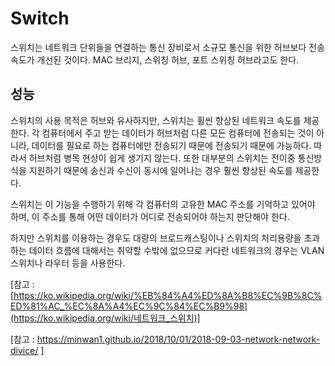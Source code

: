 # Switch

스위치는 네트워크 단위들을 연결하는 통신 장비로서 소규모 통신을 위한 허브보다 전송 속도가 개선된 것이다. MAC 브리지, 스위칭 허브, 포트 스위칭 허브라고도 한다.



## 성능

스위치의 사용 목적은 허브와 유사하지만, 스위치는 휠씬 향상된 네트워크 속도를 제공한다. 각 컴퓨터에서 주고 받는 데이터가 허브처럼 다른 모든 컴퓨터에 전송되는 것이 아니라, 데이터를 필요로 하는 컴퓨터에만 전송되기 때문에 전송되기 때문에 가능하다. 따라서 허브처럼 병목 현상이 쉽게 생기지 않는다. 또한 대부분의 스위치는 전이중 통신방식을 지원하기 때문에 송신과 수신이 동시에 일어나는 경우 훨씬 향상된 속도를 제공한다.

스위치는 이 기능을 수행하기 위해 각 컴퓨터의 고유한 MAC 주소를 기억하고 있어야 하며, 이 주소를 통해 어떤 데이터가 어디로 전송되어야 하는지 판단해야 한다. 

하지만 스위치를 이용하는 경우도 대량의 브로드캐스팅이나 스위치의 처리용량을 초과하는 데이터 흐름에 대해서는 취약할 수밖에 없으므로 커다란 네트워크의 경우는 VLAN 스위치나 라우터 등을 사용한다.







[참고 :  [https://ko.wikipedia.org/wiki/%EB%84%A4%ED%8A%B8%EC%9B%8C%ED%81%AC_%EC%8A%A4%EC%9C%84%EC%B9%98](https://ko.wikipedia.org/wiki/네트워크_스위치)]



[참고 :  https://minwan1.github.io/2018/10/01/2018-09-03-network-network-divice/ ]

